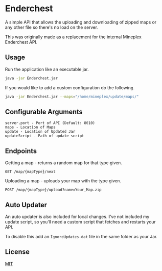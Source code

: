 # Enderchest

A simple API that allows the uploading and downloading of zipped maps or any other file so there's no load on the server.

This was originally made as a replacement for the internal Mineplex Enderchest API.

## Usage

Run the application like an executable jar.

```bash
java -jar Enderchest.jar
```

If you would like to add a custom configuration do the following.

```bash
java -jar Enderchest.jar --maps="/home/mineplex/update/maps/"
```

## Configurable Arguments

```
server.port - Port of API (Default: 8010)
maps - Location of Maps
update - Location of Updated Jar
updateScript - Path of update script
```

## Endpoints

Getting a map - returns a random map for that type given.
```http request
GET /map/{mapType}/next
```

Uploading a map - uploads your map with the type given.
```http request
POST /map/{mapType}/upload?name=Your_Map.zip
```

## Auto Updater

An auto updater is also included for local changes. I've not included my update script, so you'll need a custom script that fetches and restarts your API.

To disable this add an `IgnoreUpdates.dat` file in the same folder as your Jar.

## License

[MIT](https://choosealicense.com/licenses/mit/)
